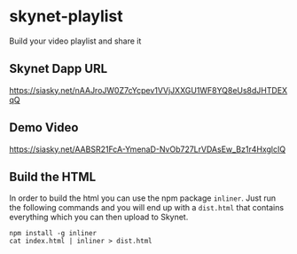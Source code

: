# skynet-playlist
Build your video playlist and share it

## Skynet Dapp URL
https://siasky.net/nAAJroJW0Z7cYcpev1VVjJXXGU1WF8YQ8eUs8dJHTDEXqQ

## Demo Video
https://siasky.net/AABSR21FcA-YmenaD-NvOb727LrVDAsEw_Bz1r4HxglcIQ

## Build the HTML
In order to build the html you can use the npm package `inliner`.
Just run the following commands and you will end up with a `dist.html` that
contains everything which you can then upload to Skynet.

```
npm install -g inliner
cat index.html | inliner > dist.html
```